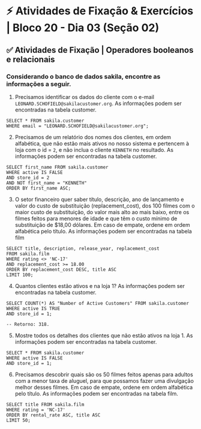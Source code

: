 # &#9889; Atividades de Fixação & Exercícios | Bloco 20 - Dia 03 (Seção 02)

## &#9989; Atividades de Fixação | Operadores booleanos e relacionais
### Considerando o banco de dados sakila, encontre as informações a seguir.


1. Precisamos identificar os dados do cliente com o e-mail `LEONARD.SCHOFIELD@sakilacustomer.org`. As informações podem ser encontradas na tabela customer.
```
SELECT * FROM sakila.customer
WHERE email = "LEONARD.SCHOFIELD@sakilacustomer.org";
```

2. Precisamos de um relatório dos nomes dos clientes, em ordem alfabética, que não estão mais ativos no nosso sistema e pertencem à loja com o id = `2`, e não inclua o cliente `KENNETH` no resultado. As informações podem ser encontradas na tabela customer.
```
SELECT first_name FROM sakila.customer
WHERE active IS FALSE
AND store_id = 2
AND NOT first_name = "KENNETH"
ORDER BY first_name ASC;
```

3. O setor financeiro quer saber título, descrição, ano de lançamento e valor do custo de substituição (replacement_cost), dos 100 filmes com o maior custo de substituição, do valor mais alto ao mais baixo, entre os filmes feitos para menores de idade e que têm o custo mínimo de substituição de $18,00 dólares. Em caso de empate, ordene em ordem alfabética pelo título. As informações podem ser encontradas na tabela film
```
SELECT title, description, release_year, replacement_cost
FROM sakila.film
WHERE rating <> 'NC-17'
AND replacement_cost >= 18.00
ORDER BY replacement_cost DESC, title ASC
LIMIT 100;
```

4. Quantos clientes estão ativos e na loja 1? As informações podem ser encontradas na tabela customer.
```
SELECT COUNT(*) AS "Number of Active Customers" FROM sakila.customer
WHERE active IS TRUE
AND store_id = 1;

-- Retorno: 318.
```

5. Mostre todos os detalhes dos clientes que não estão ativos na loja 1. As informações podem ser encontradas na tabela customer.
```
SELECT * FROM sakila.customer
WHERE active IS FALSE
AND store_id = 1;
```

6. Precisamos descobrir quais são os 50 filmes feitos apenas para adultos com a menor taxa de aluguel, para que possamos fazer uma divulgação melhor desses filmes. Em caso de empate, ordene em ordem alfabética pelo título. As informações podem ser encontradas na tabela film.
```
SELECT title FROM sakila.film
WHERE rating = 'NC-17'
ORDER BY rental_rate ASC, title ASC
LIMIT 50;
```
